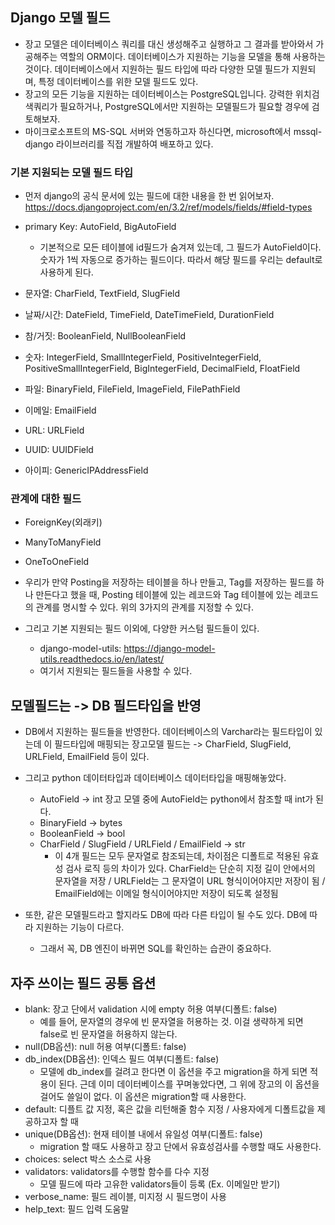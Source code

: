 ## Django 모델 필드
- 장고 모델은 데이터베이스 쿼리를 대신 생성해주고 실행하고 그 결과를 받아와서 가공해주는 역할의 ORM이다. 데이터베이스가 지원하는 기능을 모델을 통해 사용하는 것이다. 데이터베이스에서 지원하는 필드 타입에 따라 다양한 모델 필드가 지원되며, 특정 데이터베이스를 위한 모델 필드도 있다.
- 장고의 모든 기능을 지원하는 데이터베이스는 PostgreSQL입니다. 강력한 위치검색쿼리가 필요하거나, PostgreSQL에서만 지원하는 모델필드가 필요할 경우에 검토해보자.
- 마이크로소프트의 MS-SQL 서버와 연동하고자 하신다면, microsoft에서 mssql-django 라이브러리를 직접 개발하여 배포하고 있다.

### 기본 지원되는 모델 필드 타입
- 먼저 django의 공식 문서에 있는 필드에 대한 내용을 한 번 읽어보자. https://docs.djangoproject.com/en/3.2/ref/models/fields/#field-types

- primary Key: AutoField, BigAutoField
  - 기본적으로 모든 테이블에 id필드가 숨겨져 있는데, 그 필드가 AutoField이다. 숫자가 1씩 자동으로 증가하는 필드이다. 따라서 해당 필드를 우리는 default로 사용하게 된다.
- 문자열: CharField, TextField, SlugField
- 날짜/시간: DateField, TimeField, DateTimeField, DurationField
- 참/거짓: BooleanField, NullBooleanField
- 숫자: IntegerField, SmallIntegerField, PositiveIntegerField, PositiveSmallIntegerField, BigIntegerField, DecimalField, FloatField
- 파일: BinaryField, FileField, ImageField, FilePathField
- 이메일: EmailField
- URL: URLField
- UUID: UUIDField
- 아이피: GenericIPAddressField

### 관계에 대한 필드
- ForeignKey(외래키)
- ManyToManyField
- OneToOneField


- 우리가 만약 Posting을 저장하는 테이블을 하나 만들고, Tag를 저장하는 필드를 하나 만든다고 했을 때, Posting 테이블에 있는 레코드와 Tag 테이블에 있는 레코드의 관계를 명시할 수 있다. 위의 3가지의 관계를 지정할 수 있다.
- 그리고 기본 지원되는 필드 이외에, 다양한 커스텀 필드들이 있다.
  - django-model-utils: https://django-model-utils.readthedocs.io/en/latest/
  - 여기서 지원되는 필드들을 사용할 수 있다.


## 모델필드는 -> DB 필드타입을 반영
- DB에서 지원하는 필드들을 반영한다. 데이터베이스의 Varchar라는 필드타입이 있는데 이 필드타입에 매핑되는 장고모델 필드는 -> CharField, SlugField, URLField, EmailField 등이 있다.
- 그리고 python 데이터타입과 데이터베이스 데이터타입을 매핑해놓았다.
  - AutoField -> int
    장고 모델 중에 AutoField는 python에서 참조할 때 int가 된다.
  - BinaryField -> bytes
  - BooleanField -> bool
  - CharField / SlugField / URLField / EmailField -> str 
    - 이 4개 필드는 모두 문자열로 참조되는데, 차이점은 디폴트로 적용된 유효성 검사 로직 등의 차이가 있다. CharField는 단순히 지정 길이 안에서의 문자열을 저장 / URLField는 그 문자열이 URL 형식이어야지만 저장이 됨 / EmailField에는 이메일 형식이어야지만 저장이 되도록 설정됨

- 또한, 같은 모델필드라고 할지라도 DB에 따라 다른 타입이 될 수도 있다. DB에 따라 지원하는 기능이 다르다. 
  - 그래서 꼭, DB 엔진이 바뀌면 SQL를 확인하는 습관이 중요하다.


## 자주 쓰이는 필드 공통 옵션
- blank: 장고 단에서 validation 시에 empty 허용 여부(디폴트: false)
  - 예를 들어, 문자열의 경우에 빈 문자열을 허용하는 것. 이걸 생략하게 되면 false로 빈 문자열을 허용하지 않는다.
- null(DB옵션): null 허용 여부(디폴트: false)
- db_index(DB옵션): 인덱스 필드 여부(디폴트: false)
  - 모델에 db_index를 걸려고 한다면 이 옵션을 주고 migration을 하게 되면 적용이 된다. 근데 이미 데이터베이스를 꾸며놓았다면, 그 위에 장고의 이 옵션을 걸어도 쓸일이 없다. 이 옵션은 migration할 때 사용한다.
- default: 디플트 값 지정, 혹은 값을 리턴해줄 함수 지정 / 사용자에게 디폴트값을 제공하고자 할 때
- unique(DB옵션): 현재 테이블 내에서 유일성 여부(디폴트: false)
  - migration 할 때도 사용하고 장고 단에서 유효성검사를 수행할 때도 사용한다.
- choices: select 박스 소스로 사용
- validators: validators를 수행할 함수를 다수 지정
  - 모델 필드에 따라 고유한 validators들이 등록 (Ex. 이메일만 받기)
- verbose_name: 필드 레이블, 미지정 시 필드명이 사용
- help_text: 필드 입력 도움말
